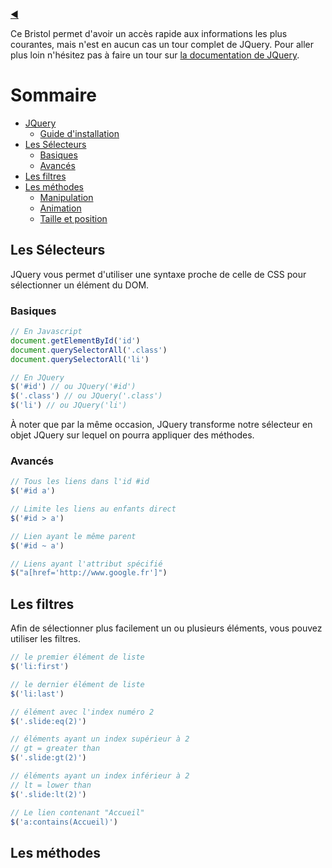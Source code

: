 [:arrow_backward:](../README.md)

Ce Bristol permet d'avoir un accès rapide aux informations les plus courantes, mais n'est en aucun cas un tour complet de JQuery. Pour aller plus loin n'hésitez pas à faire un tour sur [la documentation de JQuery](https://api.jquery.com/).

# Sommaire

- [JQuery](#jquery)
  - [Guide d'installation](INSTALL.md)
- [Les Sélecteurs](#les-selecteurs)
  - [Basiques](#basiques)
  - [Avancés](#avances)
- [Les filtres](#les-filtres)
- [Les méthodes](#les-methodes)
  - [Manipulation](#manipulation)
  - [Animation](#animation)
  - [Taille et position](#taille-et-position)


## Les Sélecteurs

JQuery vous permet d'utiliser une syntaxe proche de celle de CSS pour sélectionner un élément du DOM.

### Basiques

```js
// En Javascript
document.getElementById('id')
document.querySelectorAll('.class')
document.querySelectorAll('li')

// En JQuery
$('#id') // ou JQuery('#id')
$('.class') // ou JQuery('.class')
$('li') // ou JQuery('li')
```

À noter que par la même occasion, JQuery transforme notre sélecteur en objet JQuery sur lequel on pourra appliquer des méthodes.

### Avancés

```js
// Tous les liens dans l'id #id
$('#id a')

// Limite les liens au enfants direct
$('#id > a')

// Lien ayant le même parent
$('#id ~ a')

// Liens ayant l'attribut spécifié
$("a[href='http://www.google.fr']")
```

## Les filtres

Afin de sélectionner plus facilement un ou plusieurs éléments, vous pouvez utiliser les filtres.

```js
// le premier élément de liste
$('li:first')

// le dernier élément de liste
$('li:last')

// élément avec l'index numéro 2
$('.slide:eq(2)')

// éléments ayant un index supérieur à 2
// gt = greater than
$('.slide:gt(2)')

// éléments ayant un index inférieur à 2
// lt = lower than
$('.slide:lt(2)')

// Le lien contenant "Accueil"
$('a:contains(Accueil)')
```

## Les méthodes